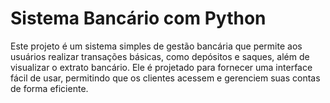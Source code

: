 # Sistema Bancário com Python

Este projeto é um sistema simples de gestão bancária que permite aos usuários realizar transações básicas, como depósitos e saques, além de visualizar o extrato bancário. Ele é projetado para fornecer uma interface fácil de usar, permitindo que os clientes acessem e gerenciem suas contas de forma eficiente.

